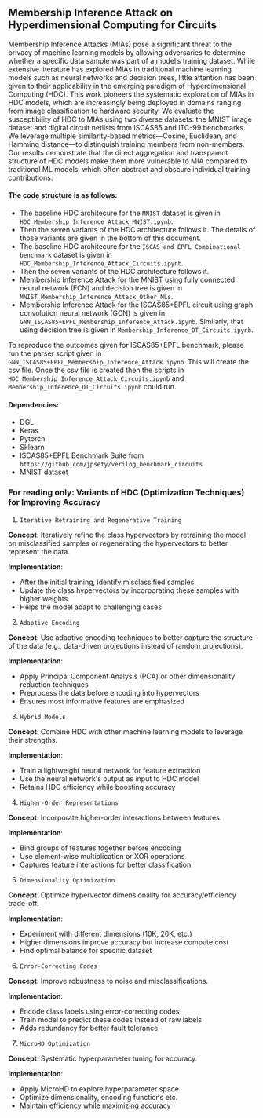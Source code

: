 ## Membership Inference Attack on Hyperdimensional Computing for Circuits

Membership Inference Attacks (MIAs) pose a significant threat to the privacy of machine learning models by allowing adversaries to determine whether a specific data sample was part of a model’s training dataset. While extensive literature has explored MIAs in traditional machine learning models such as neural networks and decision trees, little attention has been given to their applicability in the emerging paradigm of Hyperdimensional Computing (HDC). This work pioneers the systematic exploration of MIAs in HDC models, which are increasingly being deployed in domains ranging from image classification to hardware security. We evaluate the susceptibility of HDC to MIAs using two diverse datasets: the MNIST image dataset and digital circuit netlists from ISCAS85 and ITC-99 benchmarks. We leverage multiple similarity-based metrics—Cosine, Euclidean, and Hamming distance—to distinguish training members from non-members. Our results demonstrate that the direct aggregation and transparent structure of HDC models make them more vulnerable to MIA compared to traditional ML models, which often abstract and obscure individual training contributions. 

#### The code structure is as follows:
- The baseline HDC architecure for the `MNIST` dataset is given in `HDC_Membership_Inference_Attack_MNIST.ipynb`.
- Then the seven variants of the HDC architecture follows it. The details of those variants are given in the bottom of this document.
- The baseline HDC architecure for the `ISCAS and EPFL Combinational benchmark` dataset is given in `HDC_Membership_Inference_Attack_Circuits.ipynb`.
- Then the seven variants of the HDC architecture follows it.
- Membership Inference Attack for the MNIST using fully connected neural network (FCN) and decision tree is given in `MNIST_Membership_Inference_Attack_Other_MLs`.
- Membership Inference Attack for the ISCAS85+EPFL circuit using graph convolution neural network (GCN) is given in `GNN_ISCAS85+EPFL_Membership_Inference_Attack.ipynb`. Similarly, that using decision tree is given in `Membership_Inference_DT_Circuits.ipynb`. 

To reproduce the outcomes given for ISCAS85+EPFL benchmark, please run the parser script given in `GNN_ISCAS85+EPFL_Membership_Inference_Attack.ipynb`. This will create the csv file. Once the csv file is created then the scripts in `HDC_Membership_Inference_Attack_Circuits.ipynb` and `Membership_Inference_DT_Circuits.ipynb` could run. 

#### Dependencies:
- DGL
- Keras
- Pytorch
- Sklearn
- ISCAS85+EPFL Benchmark Suite from `https://github.com/jpsety/verilog_benchmark_circuits`
- MNIST dataset

### For reading only: Variants of HDC (Optimization Techniques) for Improving Accuracy

1. `Iterative Retraining and Regenerative Training`

**Concept**: Iteratively refine the class hypervectors by retraining the model on misclassified samples or regenerating the hypervectors to better represent the data.

**Implementation**:
- After the initial training, identify misclassified samples
- Update the class hypervectors by incorporating these samples with higher weights
- Helps the model adapt to challenging cases

2. `Adaptive Encoding`

**Concept**: Use adaptive encoding techniques to better capture the structure of the data (e.g., data-driven projections instead of random projections).

**Implementation**:
- Apply Principal Component Analysis (PCA) or other dimensionality reduction techniques
- Preprocess the data before encoding into hypervectors
- Ensures most informative features are emphasized

3. `Hybrid Models`

**Concept**: Combine HDC with other machine learning models to leverage their strengths.

**Implementation**:
- Train a lightweight neural network for feature extraction
- Use the neural network's output as input to HDC model
- Retains HDC efficiency while boosting accuracy

4. `Higher-Order Representations`

**Concept**: Incorporate higher-order interactions between features.

**Implementation**:
- Bind groups of features together before encoding
- Use element-wise multiplication or XOR operations
- Captures feature interactions for better classification

5. `Dimensionality Optimization`

**Concept**: Optimize hypervector dimensionality for accuracy/efficiency trade-off.

**Implementation**:
- Experiment with different dimensions (10K, 20K, etc.)
- Higher dimensions improve accuracy but increase compute cost
- Find optimal balance for specific dataset

6. `Error-Correcting Codes`

**Concept**: Improve robustness to noise and misclassifications.

**Implementation**:
- Encode class labels using error-correcting codes
- Train model to predict these codes instead of raw labels
- Adds redundancy for better fault tolerance

7. `MicroHD Optimization`

**Concept**: Systematic hyperparameter tuning for accuracy.

**Implementation**:
- Apply MicroHD to explore hyperparameter space
- Optimize dimensionality, encoding functions etc.
- Maintain efficiency while maximizing accuracy


